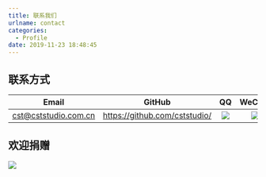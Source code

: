 ```yaml
---
title: 联系我们
urlname: contact
categories:
  - Profile
date: 2019-11-23 18:48:45
---
```


## 联系方式

|         Email          |          GitHub           |          QQ           |          WeChat           |          Taobao           |
| :--------------------: | :------------------------: | :-------------------------: | :-----------------------: | :----------------------: |
| cst@cststudio.com.cn | https://github.com/cststudio/ | ![](image/QQ.jpg) | ![](image/WeChat.png) | https://shop243991695.taobao.com/ |

## 欢迎捐赠

![](image/latelee_pay-300x181.png)